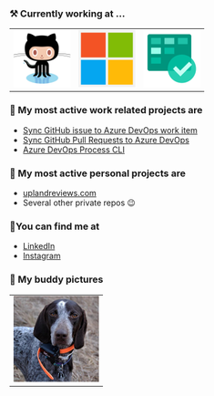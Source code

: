 ### ⚒ Currently working at ...

<table>
  <tr>
      <td>
        <img src="./images/octocat-1.png" width="100px" />
      </td>
    <td>
        <img src="./images/msft-logo-1.png" width="100px" />
      </td>
    <td>
        <img src="./images/azure-boards-1.png" width="100px" />
      </td>
  </tr>
</table>

### 👯 My most active work related projects are

- [Sync GitHub issue to Azure DevOps work item](https://github.com/danhellem/github-actions-issue-to-work-item)
- [Sync GitHub Pull Requests to Azure DevOps](https://github.com/danhellem/github-actions-pr-to-work-item)
- [Azure DevOps Process CLI](https://github.com/danhellem/azure-devops-process-cli)

### 🌱 My most active personal projects are

- [uplandreviews.com](https://github.com/uplandprojects/uplandreviews.com)
- Several other private repos 😉

### 🔭You can find me at

- [LinkedIn](https://www.linkedin.com/in/danhellem/)
- [Instagram](https://www.instagram.com/danhellem/)

### 🐶 My buddy pictures

<table>
  <tr>
    <td>
      <img src="./images/dogs/dog-1.png" width="150px" />
    </td>
  </tr>
</table
